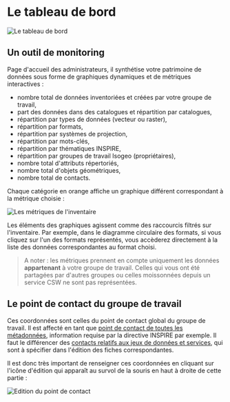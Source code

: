 # Le tableau de bord

![Le tableau de bord](/images/tdb_formats.png "Le tableau de bord d&apos;Isogeo")

## Un outil de monitoring

Page d&apos;accueil des administrateurs, il synthétise votre patrimoine de données sous forme de graphiques dynamiques et de métriques interactives :

* nombre total de données inventoriées et créées par votre groupe de travail,
* part des données dans des catalogues et répartition par catalogues,
* répartition par types de données (vecteur ou raster),
* répartition par formats,
* répartition par systèmes de projection,
* répartition par mots-clés,
* répartition par thématiques INSPIRE,
* répartition par groupes de travail Isogeo (propriétaires),
* nombre total d&apos;attributs répertoriés,
* nombre total d&apos;objets géométriques,
* nombre total de contacts.

Chaque catégorie en orange affiche un graphique différent correspondant à la métrique choisie :

![Les métriques de l&apos;inventaire](/images/tdb_metrics.gif "Raccourcis et menus communs à tous les écrans de la plateforme")

Les éléments des graphiques agissent comme des raccourcis filtrés sur l&apos;inventaire. Par exemple, dans le diagramme circulaire des formats, si vous cliquez sur l&apos;un des formats représentés, vous accèderez directement à la liste des données correspondantes au format choisi.

> A noter : les métriques prennent en compte uniquement les données **appartenant** à votre groupe de travail. Celles qui vous ont été partagées par d&apos;autres groupes ou celles moissonnées depuis un service CSW ne sont pas représentées.

## Le point de contact du groupe de travail

Ces coordonnées sont celles du point de contact global du groupe de travail. Il est affecté en tant que [point de contact de toutes les métadonnées](http://georezo.net/wiki/main/donnees/inspire/aide_a_la_saisie_des_metadonnees_inspire#point_de_contact_des_metadonnees), information requise par la directive INSPIRE par exemple.  Il faut le différencer des [contacts relatifs aux jeux de données et services](http://georezo.net/wiki/main/donnees/inspire/aide_a_la_saisie_des_metadonnees_inspire#organisations_responsables_de_l_etablissement_de_la_gestion_de_la_maintenance_et_de_la_diffusion_des_series_et_services_de_donnees_geographiques), qui sont à spécifier dans l&apos;édition des fiches correspondantes.

Il est donc très important de renseigner ces coordonnées en cliquant sur l&apos;icône d&apos;édition qui apparaît au survol de la souris en haut à droite de cette partie :

![Edition du point de contact](/images/tdb_edit_contact_workgroup.gif "Editer le point de contact global du groupe de travail Isogeo")
